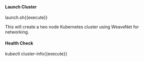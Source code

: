 #### Launch Cluster

launch.sh{{execute}}

This will create a two node Kubernetes cluster using WeaveNet for networking.

#### Health Check

kubectl cluster-info{{execute}}
